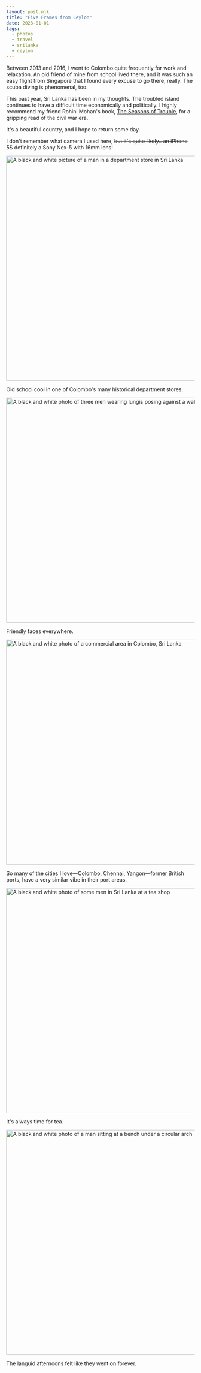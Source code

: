 ```yaml
---
layout: post.njk
title: "Five Frames from Ceylon"
date: 2023-01-01
tags: 
  - photos
  - travel
  - srilanka
  - ceylon
---
```

Between 2013 and 2016, I went to Colombo quite frequently for work and relaxation. An old friend of mine from school lived there, and it was such an easy flight from Singapore that I found every excuse to go there, really. The scuba diving is phenomenal, too.

This past year, Sri Lanka has been in my thoughts. The troubled island continues to have a difficult time economically and politically. I highly recommend my friend Rohini Mohan's book, [The Seasons of Trouble](http://www.rohinimohan.in), for a gripping read of the civil war era. 

It's a beautiful country, and I hope to return some day. 

I don't remember what camera I used here, <s>but it's quite likely.. an iPhone 5S</s> definitely a Sony Nex-5 with 16mm lens!

<img src="/img/1db1ae340d.jpg" width="600" height="600" alt="A black and white picture of a man in a department store in Sri Lanka" />

<p>Old school cool in one of Colombo's many historical department stores.</p>

<img src="/img/5c2a1e4732.jpg" width="600" height="600" alt="A black and white photo of three men wearing lungis posing against a wall" />

<p>Friendly faces everywhere.</p>

<img src="/img/61c92326e7.jpg" width="600" height="600" alt="A black and white photo of a commercial area in Colombo, Sri Lanka" />

<p>So many of the cities I love—Colombo, Chennai, Yangon—former British ports, have a very similar vibe in their port areas.</p>

<img src="/img/6ff685f464.jpg" width="600" height="600" alt="A black and white photo of some men in Sri Lanka at a tea shop" />

<p>It's always time for tea.</p>

<img src="/img/9cb4c09548.jpg" width="600" height="600" alt="A black and white photo of a man sitting at a bench under a circular arch" />

<p>The languid afternoons felt like they went on forever.</p>
